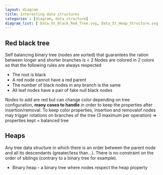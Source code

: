 ```yaml
---
layout: diagram
title: Interesting data structures
categories : [diagram, data_structure]
diagram_list: [ Data_St_Black_Red_Tree.svg, Data_St_Heap_Structure.svg ]
---
```


## Red black tree
Self balancing binary tree (nodes are sorted) that guarantees the ration between longer and shorter branches is < 2
Nodes are colored in 2 colors so that the following rules are always respected

* The root is black
* A red node cannot have a red parent
* The number of black nodes in any branch is the same
* All leaf nodes have a pair of fake null black nodes

Nodes to add are red but can change color depending on tree configuration, **many cases to handle** in order to keep the properties after insertion/removal.
To keep color properties, insertion and removalof nodes may trigger rotations on branches of the tree (3 maximum per operation)
=> properties kept = balanced tree

## Heaps
Any tree data structure in which there is an order between the parent node and all its descendants (greater/less than...).
There is no constraint on the order of siblings (contrary to a binary tree for example).

* Binary heap - a binary tree where nodes respect the heap property
 

